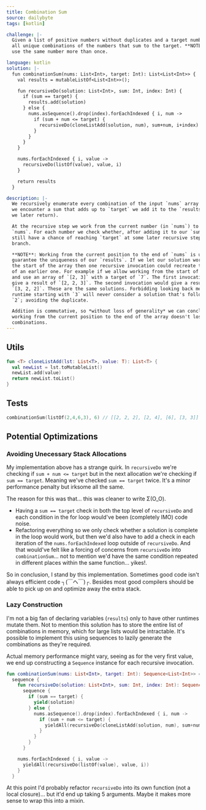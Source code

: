 ```yaml
---
title: Combination Sum
source: dailybyte
tags: [kotlin]

challenge: |-
  Given a list of positive numbers without duplicates and a target number, find
  all unique combinations of the numbers that sum to the target. **NOTE**: You may
  use the same number more than once.

language: kotlin
solution: |-
  fun combinationSum(nums: List<Int>, target: Int): List<List<Int>> {
    val results = mutableListOf<List<Int>>();

    fun recursiveDo(solution: List<Int>, sum: Int, index: Int) {
      if (sum == target) {
        results.add(solution)
      } else {
        nums.asSequence().drop(index).forEachIndexed { i, num ->
          if (sum + num <= target) {
            recursiveDo(cloneListAdd(solution, num), sum+num, i+index)
          }
        }
      }
    }

    nums.forEachIndexed { i, value ->
      recursiveDo(listOf(value), value, i)
    }

    return results
  }

description: |-
  We recursively enumerate every combination of the input `nums` array and whenever
  we encounter a sum that adds up to `target` we add it to the `results` array (which
  we later return).

  At the recursive step we work from the current number (in `nums`) to the end of
  `nums`. For each number we check whether, after adding it to our `sum`, we
  still have a chance of reaching `target` at some later recursive step. If so we
  branch.

  **NOTE**: Working from the current position to the end of `nums` is used to
  guarantee the uniqueness of our `results`. If we let our solution work from
  the start of the array then one recursive invocation could recreate the work
  of an earlier one. For example if we allow working from the start of the array
  and use an array of `[2, 3]` with a target of `7`. The first invocation would
  give a result of `[2, 2, 3]`. The second invocation would give a result of
  `[3, 2, 2]`. These are the same solutions. Forbidding looking back means the
  runtime starting with `3` will never consider a solution that's followed with
  `2`; avoiding the duplicate.

  Addition is commutative, so *without loss of generality* we can conclude that only
  working from the current position to the end of the array doesn't lose us any valid
  combinations.
---
```


## Utils
```kotlin
fun <T> cloneListAdd(lst: List<T>, value: T): List<T> {
  val newList = lst.toMutableList()
  newList.add(value)
  return newList.toList()
}
```

## Tests
```kotlin
combinationSum(listOf(2,4,6,3), 6) // [[2, 2, 2], [2, 4], [6], [3, 3]]
```

## Potential Optimizations
### Avoiding Unecessary Stack Allocations
My implementation above has a strange quirk. In `recursiveDo` we're checking if
`sum + num <= target` but in the next allocation we're checking if `sum == target`.
Meaning we've checked `sum == target` twice. It's a minor performance penalty but
irksome all the same.

The reason for this was that... this was cleaner to write Σ(O_O).
- Having a `sum == target` check in both the top level of `recursiveDo` and each
  condition in the for loop would've been (completely IMO) code noise.
- Refactoring everything so we only check whether a solution is complete in the loop
  would work, but then we'd also have to add a check in each iteration of the
  `nums.forEachIndexed` loop outside of `recursiveDo`. And that would've felt like a
  forcing of concerns from `recursiveDo` into `combinationSum`... not to mention we'd
  have the same condition repeated in different places within the same function... yikes!.

So in conclusion, I stand by this implementation. Sometimes good code isn't always
efficient code ┐(￣ヘ￣)┌. Besides most good compilers should be able to pick up on
and optimize away the extra stack.

### Lazy Construction
I'm not a big fan of declaring variables (`results`) only to have other runtimes
mutate them. Not to mention this solution has to store the entire list of
combinations in memory, which for large lists would be intractable. It's possible to
implement this using sequences to lazily generate the combinations as they're required.

Actual memory performance might vary, seeing as for the very first value, we
end up constructing a `Sequence` instance for each recursive invocation.

```kotlin
fun combinationSum(nums: List<Int>, target: Int): Sequence<List<Int>> =
  sequence {
    fun recursiveDo(solution: List<Int>, sum: Int, index: Int): Sequence<List<Int>> =
      sequence {
        if (sum == target) {
          yield(solution)
        } else {
          nums.asSequence().drop(index).forEachIndexed { i, num ->
            if (sum + num <= target) {
              yieldAll(recursiveDo(cloneListAdd(solution, num), sum+num, i+index))
            }
          }
        }
      }

    nums.forEachIndexed { i, value ->
      yieldAll(recursiveDo(listOf(value), value, i))
    }
  }
```

At this point I'd probably refactor `recursiveDo` into its own function (not a local
closure)... but it'd end up taking 5 arguments. Maybe it makes more sense to wrap this
into a mixin.

